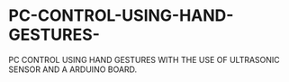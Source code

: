 # PC-CONTROL-USING-HAND-GESTURES-
PC CONTROL USING HAND GESTURES WITH THE USE OF ULTRASONIC SENSOR AND A ARDUINO BOARD.
